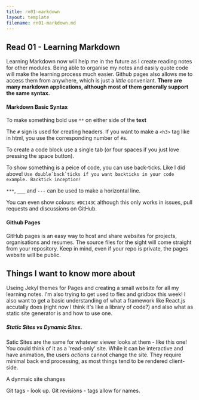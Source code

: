 ```yaml
---
title: rn01-markdown
layout: template
filename: rn01-markdown.md
--- 
```



## Read 01 - Learning Markdown 

Learning Markdown now will help me in the future as I create reading notes for other modules. Being able to organise my notes and easily quote code will make the learning process much easier. Github pages also allows me to access them from anywhere, which is just a *little* conveniant. **There are many markdown applications, although most of them generally support the same syntax.**

#### Markdown Basic Syntax
To make something bold use `**` on either side of the **text**

The `#` sign is used for creating headers. If you want to make a `<h3>` tag like in html, you use the corresponding number of `#`s.

To create a code block use a single tab (or four spaces if you just love pressing the space button). 

To show something is a peice of code, you can use back-ticks. Like I did above! ``Use double`back`ticks if you want backticks in your code example. Backtick inception!``

`***`, `___` and `---` can be used to make a horizontal line. 

You can even show colours: `#DC143C` although this only works in issues, pull requests and discussions on GitHub. 

#### Github Pages

GitHub pages is an easy way to host and share websites for projects, organisations and resumes. The source files for the sight will come straight from your repository. Keep in mind, even if your repo is private, the pages website will be public. 

## Things I want to know more about

Useing Jekyl themes for Pages and creating a small website for all my learning notes. I'm also trying to get used to flex and gridbox this week! I also want to get a basic understanding of what a framework like React.js accutally does (right now I think it's like a library of code?) and also what as static site generator is and how to use one. 

##### Static Sites vs Dynamic Sites. 

Satic Sites are the same for whatever viewer looks at them - like this one! You could think of it as a 'read-only' site. While it can be interactive and have animation, the users *actions* cannot change the site. They require minimal back end processing, as most things tend to be rendered client-side. 

A dynmaic site changes 


Git tags - look up. Git revisions - tags allow for names. 
